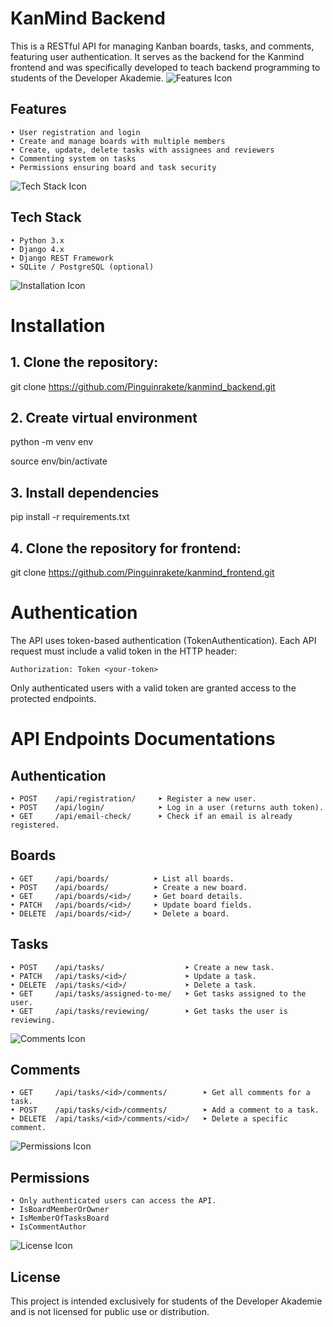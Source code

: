 # KanMind Backend
This is a RESTful API for managing Kanban boards, tasks, and comments, featuring user authentication. It serves as the backend for the Kanmind frontend and was specifically developed to teach backend programming to students of the Developer Akademie. 
![Features Icon](https://img.icons8.com/ios-filled/24/000000/gear.png) 
## Features
    • User registration and login
    • Create and manage boards with multiple members
    • Create, update, delete tasks with assignees and reviewers
    • Commenting system on tasks
    • Permissions ensuring board and task security
![Tech Stack Icon](https://img.icons8.com/ios-filled/24/000000/stack.png)  
## Tech Stack
    • Python 3.x
    • Django 4.x
    • Django REST Framework
    • SQLite / PostgreSQL (optional)
![Installation Icon](https://img.icons8.com/ios-filled/24/000000/download--v1.png)  
# Installation
## 1. Clone the repository:
git clone https://github.com/Pinguinrakete/kanmind_backend.git
## 2. Create virtual environment
python -m venv env

source env/bin/activate

## 3. Install dependencies
pip install -r requirements.txt

## 4. Clone the repository for frontend:
git clone https://github.com/Pinguinrakete/kanmind_frontend.git

# Authentication
The API uses token-based authentication (TokenAuthentication). 
Each API request must include a valid token in the HTTP header: 

	Authorization: Token <your-token>

Only authenticated users with a valid token are granted access to the protected endpoints. 
# API Endpoints Documentations
## Authentication
    • POST    /api/registration/	 ➤ Register a new user. 
    • POST    /api/login/            ➤ Log in a user (returns auth token). 
    • GET     /api/email-check/      ➤ Check if an email is already registered. 
## Boards
    • GET     /api/boards/	        ➤ List all boards. 
    • POST    /api/boards/          ➤ Create a new board. 
    • GET     /api/boards/<id>/     ➤ Get board details. 
    • PATCH   /api/boards/<id>/     ➤ Update board fields. 
    • DELETE  /api/boards/<id>/     ➤ Delete a board. 
## Tasks
    • POST    /api/tasks/                  ➤ Create a new task. 
    • PATCH   /api/tasks/<id>/             ➤ Update a task. 
    • DELETE  /api/tasks/<id>/             ➤ Delete a task. 
    • GET     /api/tasks/assigned-to-me/   ➤ Get tasks assigned to the user. 
    • GET     /api/tasks/reviewing/        ➤ Get tasks the user is reviewing. 

![Comments Icon](https://img.icons8.com/ios-filled/24/000000/comments.png)        
## Comments
    • GET     /api/tasks/<id>/comments/        ➤ Get all comments for a task. 
    • POST    /api/tasks/<id>/comments/        ➤ Add a comment to a task. 
    • DELETE  /api/tasks/<id>/comments/<id>/   ➤ Delete a specific comment. 

![Permissions Icon](https://img.icons8.com/ios-filled/24/000000/key.png)        
## Permissions
    • Only authenticated users can access the API.
    • IsBoardMemberOrOwner
    • IsMemberOfTasksBoard
    • IsCommentAuthor
![License Icon](https://img.icons8.com/ios-filled/24/000000/certificate.png)  
## License
This project is intended exclusively for students of the Developer Akademie and is not licensed for public use or distribution. 